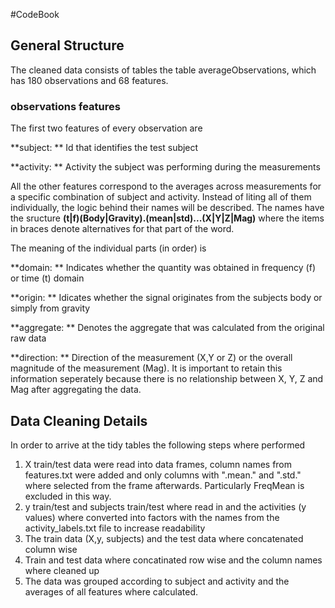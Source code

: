 #CodeBook

## General Structure
The cleaned data consists of
tables the table averageObservations, which has
180 observations and 68 features.

### observations features

The first two features of every observation are

**subject: ** Id that identifies the test subject

**activity: ** Activity the subject was performing during the measurements

All the other features correspond to the averages across measurements for a
specific combination of subject and activity. Instead of liting all of them
individually, the logic behind their names will be described.
The names have the sructure
**(t|f)(Body|Gravity).(mean|std)...(X|Y|Z|Mag)** where the items in braces
denote alternatives for that part of the word.

The meaning of the individual parts (in order) is

**domain: ** Indicates whether the quantity was obtained in frequency (f) or 
time (t) domain

**origin: ** Idicates whether the signal originates from the subjects body
or simply from gravity

**aggregate: ** Denotes the aggregate that was calculated from the original raw
data

**direction: ** Direction of the measurement (X,Y or Z) or the overall magnitude
of the measurement (Mag). It is important to retain this information seperately
because there is no relationship between X, Y, Z and Mag after aggregating the data.


## Data Cleaning Details
In order to arrive at the tidy tables the following steps where performed

1. X train/test data were read into data frames, column names from features.txt were added
and only columns with ".mean." and ".std." where
selected from the frame afterwards. Particularly FreqMean is excluded in this way.
2. y train/test and subjects train/test where read in and the activities (y values) where converted
into factors with the names from the activity_labels.txt file to increase readability
3. The train data (X,y, subjects) and the test data where concatenated column wise
4. Train and test data where concatinated row wise and the column names where cleaned up
5. The data was grouped according to subject and activity and the averages of all features
where calculated.
